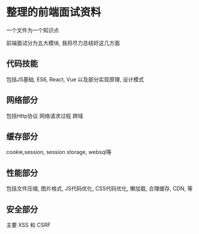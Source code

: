 # 整理的前端面试资料
一个文件为一个知识点

前端面试分为五大模块, 我将尽力总结好这几方面

## 代码技能

包括JS基础, ES6, React, Vue
以及部分实现原理, 设计模式

## 网络部分

包括Http协议
网络请求过程
跨域

## 缓存部分

cookie,session, session storage, websql等

## 性能部分

包括文件压缩, 图片格式, JS代码优化, CSS代码优化, 懒加载, 合理缓存, CDN, 等

## 安全部分

主要 XSS 和 CSRF